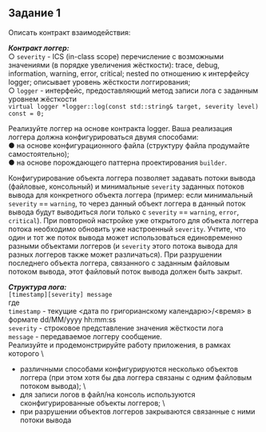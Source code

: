 ## Задание 1
Описать контракт взаимодействия:

***Контракт логгер:*** \
○ `severity` - ICS (in-class scope) перечисление с возможными значениями (в порядке увеличения жёсткости):
trace, debug, information, warning, error, critical; nested по отношению к интерфейсу logger;
описывает уровень жёсткости логгирования; \
○ `logger` - интерфейс, предоставляющий метод записи лога с заданным уровнем жёсткости \
`virtual logger *logger::log(const std::string& target, severity level) const = 0;`

Реализуйте логгер на основе контракта logger. Ваша реализация логгера должна
конфигурироваться двумя способами: \
● на основе конфигурационного файла (структуру файла продумайте самостоятельно); \
● на основе порождающего паттерна проектирования `builder`.

Конфигурирование объекта логгера позволяет задавать потоки вывода (файловые, консольный)
и минимальные `severity` заданных потоков вывода для конкретного объекта логгера (пример:
если минимальный `severity` == `warning`, то через данный объект логгера в данный поток вывода
будут выводиться логи только с `severity` == `warning`, `error`, `critical`). При повторной настройке
уже открытого для объекта логгера потока необходимо обновить уже настроенный `severity`.
Учтите, что один и тот же поток вывода может использоваться единовременно разными
объектами логгеров (и `severity` этого потока вывода для разных логгеров также может
различаться). При разрушении последнего объекта логгера, связанного с заданным файловым
потоком вывода, этот файловый поток вывода должен быть закрыт.

***Структура лога:*** \
`[timestamp][severity] message` \
где \
`timestamp` - текущие <дата по григорианскому календарю>/<время> в формате
dd/MM/yyyy hh:mm:ss \
`severity` - строковое представление значения жёсткости лога \
`message` - передаваемое логгеру сообщение. \
Реализуйте и продемонстрируйте работу приложения, в рамках которого \
- различными способами конфигурируются несколько объектов логгера (при этом хотя бы
  два логгера связаны с одним файловым потоком вывода); \
- для записи логов в файл/на консоль используются сконфигурированные объекты
  логгеров; \
- при разрушении объектов логгеров закрываются связанные с ними потоки вывода